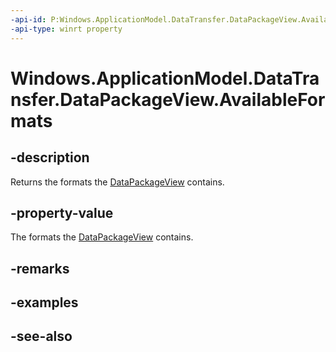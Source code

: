 ```yaml
---
-api-id: P:Windows.ApplicationModel.DataTransfer.DataPackageView.AvailableFormats
-api-type: winrt property
---
```


<!-- Property syntax
public Windows.Foundation.Collections.IVectorView<string> AvailableFormats { get; }
-->

# Windows.ApplicationModel.DataTransfer.DataPackageView.AvailableFormats

## -description
Returns the formats the [DataPackageView](datapackageview.md) contains.

## -property-value
The formats the [DataPackageView](datapackageview.md) contains.

## -remarks

## -examples

## -see-also
